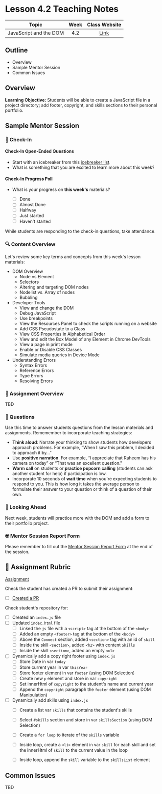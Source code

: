 # Lesson 4.2 Teaching Notes 

| **Topic** | **Week** | **Class Website** |
| :---: | :---: | :---: |
| JavaScript and the DOM | 4.2 | [Link](https://learn.codethedream.org/dorado-js-and-dom/) |

## Outline 
- Overview
- Sample Mentor Session
- Common Issues

## Overview 

**Learning Objective:** Students will be able to create a JavaScript file in a project directory; add footer, copyright, and skills sections to their personal portfolio.

## Sample Mentor Session 

### :wave: Check-In

#### Check-In Open-Ended Questions 

- Start with an icebreaker from this [icebreaker list](https://docs.google.com/document/d/1WbwKn8B5GfRueq7Zbw0zx_k15aqyIqIs23i_WHI-pPI/edit?usp=sharing). 
- What is something that you are excited to learn more about this week? 

#### Check-In Progress Poll 

- What is your progress on **this week's** materials?

  - [ ] Done
  - [ ] Almost Done
  - [ ] Halfway
  - [ ] Just started
  - [ ] Haven't started

While students are responding to the check-in questions, take attendance. 

### :mag: Content Overview 

Let's review some key terms and concepts from this week's lesson materials: 

- DOM Overview
  - Node vs Element 
  - Selectors 
  - Altering and targeting DOM nodes
  - Nodelist vs. Array of nodes
  - Bubbling 
- Developer Tools 
  - View and change the DOM
  - Debug JavaScript
  - Use breakpoints
  - View the Resources Panel to check the scripts running on a website
  - Add CSS Pseudostate to a Class
  - View CSS Properties in Alphabetical Order
  - View and edit the Box Model of any Element in Chrome DevTools
  - View a page in print mode
  - Enable or Disable CSS Classes
  - Simulate media queries in Device Mode
- Understanding Errors
  - Syntax Errors
  - Reference Errors
  - Type Errors
  - Resolving Errors
 
### :notebook: Assignment Overview

TBD

### :thinking: Questions 

Use this time to answer students questions from the lesson materials and assignments. Rememember to incorporate teaching strategies: 

  - **Think aloud**: Narrate your thinking to show students how developers approach problems. For example, “When I saw this problem, I decided to approach it by…”
  - Use **positive narration**. For example, “I appreciate that Raheem has his camera on today” or “That was an excellent question."
  - **Warm call** on students or **practice popcorn calling** (students can ask another student for help) if participation is low.
  - Incorporate 10 seconds of **wait time** when you're expecting students to respond to you. This is how long it takes the average person to formulate their answer to your question or think of a question of their own. 


### :telescope: Looking Ahead 

Next week, students will practice more with the DOM and add a form to their portfolio project. 

### :nerd_face: Mentor Session Report Form 

Please remember to fill out the [Mentor Session Report Form](https://airtable.com/shrp0jjRtoMyTXRzh) at the end of the session.

## :100: Assignment Rubric 
[Assignment](https://github.com/Code-the-Dream-School/intro-to-programming-dorado/blob/main/instructions/section-4/lesson-4-2.md)

Check the student has created a PR to submit their assignment:
- [ ] [Created a PR](https://github.com/Code-the-Dream-School/intro-to-programming-dorado/blob/main/instructions/common/how-to-pull-request.md)

Check student's repository for:
- [ ] Created an `index.js` file
- [ ] Updated `index.html` file
  - [ ] Linked the `js` file with a `<script>` tag at the bottom of the `<body>`
  - [ ] Added an empty `<footer>` tag at the bottom of the `<body>`
  - [ ] Above the `Connect` section, added `<section>` tag with an id of `skill`
  - [ ] Inside the skill `<section>`, added `<h2>` with content `Skills`
  - [ ] Inside the skill `<section>`, added an empty `<ul>`
- [ ] Dynamically add a copy right footer using `index.js`
  - [ ] Store Date in var `today`
  - [ ] Store current year in var `thisYear`
  - [ ] Store footer element in var `footer` (using DOM Selection)
  - [ ] Create new `p` element and store in var `copyright`
  - [ ] Set innerHtml of `copyright` to the student's name and current year
  - [ ] Append the `copyright` paragraph the `footer` element (using DOM Manipulation)
- [ ] Dynamically add skills using `index.js`
  - [ ] Create a list var `skills` that contains the student's skills
  - [ ] Select `#skills` section and store in var `skillsSection` (using DOM Selection)
  - [ ] Create a `for loop` to iterate of the `skills` variable
  - [ ] Inside loop, create a `<li>` element in var `skill` for each skill and set the innerHtml of `skill` to the current value in the loop
  - [ ] Inside loop, append the `skill` variable to the `skillsList` element


## Common Issues 

TBD
